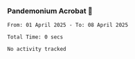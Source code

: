 ### Pandemonium Acrobat 🤸

<!--START_SECTION:waka-->

```all_time
From: 01 April 2025 - To: 08 April 2025

Total Time: 0 secs

No activity tracked
```

<!--END_SECTION:waka-->
